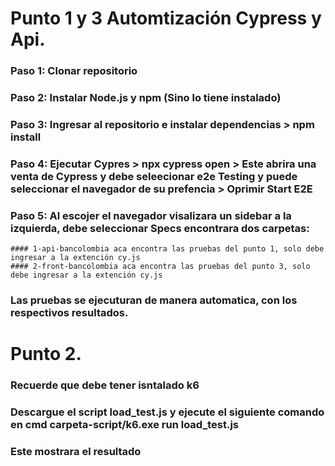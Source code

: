 # Punto 1 y 3 Automtización Cypress y Api.

  ### Paso 1: Clonar repositorio
  ### Paso 2: Instalar Node.js y npm (Sino lo tiene instalado)
  ### Paso 3: Ingresar al repositorio e instalar dependencias > npm install
  ### Paso 4: Ejecutar Cypres > npx cypress open > Este abrira una venta de Cypress y debe seleecionar e2e Testing y puede seleccionar el navegador de su prefencia > Oprimir Start E2E
  ### Paso 5: Al escojer el navegador visalizara un sidebar a la izquierda, debe seleccionar Specs encontrara dos carpetas:
    #### 1-api-bancolombia aca encontra las pruebas del punto 1, solo debe ingresar a la extención cy.js
    #### 2-front-bancolombia aca encontra las pruebas del punto 3, solo debe ingresar a la extención cy.js

  ### Las pruebas se ejecuturan de manera automatica, con los respectivos resultados.

# Punto 2.

  ### Recuerde que debe tener isntalado k6
  ### Descargue el script load_test.js y ejecute el siguiente comando en cmd carpeta-script/k6.exe run load_test.js
  ### Este mostrara el resultado
  

